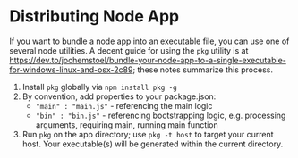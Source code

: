 # Distributing Node App
If you want to bundle a node app into an executable file, you can use one of several node utilities. A decent guide for using the `pkg` utility is at https://dev.to/jochemstoel/bundle-your-node-app-to-a-single-executable-for-windows-linux-and-osx-2c89; these notes summarize this process.

1. Install `pkg` globally via `npm install pkg -g`
2. By convention, add properties to your package.json:
    - `"main" : "main.js"` - referencing the main logic
    - `"bin" : "bin.js"` - referencing bootstrapping logic, e.g. processing arguments, requiring main, running main function
3. Run `pkg` on the app directory; use `pkg -t host` to target your current host. Your executable(s) will be generated within the current directory.
